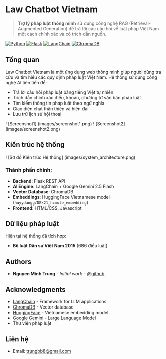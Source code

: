# Law Chatbot Vietnam

> **Trợ lý pháp luật thông minh** sử dụng công nghệ RAG (Retrieval-Augmented Generation) để trả lời các câu hỏi về luật pháp Việt Nam một cách chính xác và có trích dẫn nguồn.

[![Python](https://img.shields.io/badge/Python-3.8+-blue.svg)](https://www.python.org/downloads/)
[![Flask](https://img.shields.io/badge/Flask-3.1.2-green.svg)](https://flask.palletsprojects.com/)
[![LangChain](https://img.shields.io/badge/LangChain-1.0.0-orange.svg)](https://langchain.com/)
[![ChromaDB](https://img.shields.io/badge/ChromaDB-1.2.0-purple.svg)](https://www.trychroma.com/)

## Tổng quan

Law Chatbot Vietnam là một ứng dụng web thông minh giúp người dùng tra cứu và tìm hiểu các quy định pháp luật Việt Nam. Hệ thống sử dụng công nghệ AI tiên tiến để:

- Trả lời câu hỏi pháp luật bằng tiếng Việt tự nhiên
- Trích dẫn chính xác điều, khoản, chương từ văn bản pháp luật
- Tìm kiếm thông tin pháp luật theo ngữ nghĩa
- Giao diện chat thân thiện và hiện đại
- Lưu trữ lịch sử hội thoại

! [Screenshot1] (images/screenshot1.png)
! [Screenshot2] (images/screenshot2.png)

## Kiến trúc hệ thống

! [Sơ đồ Kiến trúc Hệ thống] (images/system_architecture.png)

### Thành phần chính:

- **Backend**: Flask REST API
- **AI Engine**: LangChain + Google Gemini 2.5 Flash
- **Vector Database**: ChromaDB
- **Embeddings**: HuggingFace Vietnamese model (`huyydangg/DEk21_hcmute_embedding`)
- **Frontend**: HTML/CSS, Javascript

## Dữ liệu pháp luật

Hiện tại hệ thống đã tích hợp:

- **Bộ luật Dân sự Việt Nam 2015** (686 điều luật)

## Authors

- **Nguyen Minh Trung** - _Initial work_ - [@github](https://github.com/trungbb7)

## Acknowledgments

- [LangChain](https://langchain.com/) - Framework for LLM applications
- [ChromaDB](https://www.trychroma.com/) - Vector database
- [HuggingFace](https://huggingface.co/) - Vietnamese embedding model
- [Google Gemini](https://deepmind.google/technologies/gemini/) - Large Language Model
- Thư viện pháp luật

## Liên hệ

- Email: trungbb8@gmail.com
